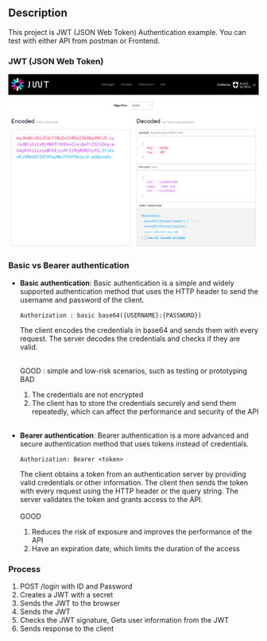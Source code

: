 ## Description
This project is JWT (JSON Web Token) Authentication example. You can test with either API from postman or Frontend. 

### JWT (JSON Web Token)
![jwt_image](/src/main/resources/image/jwt_image.png)
### Basic vs Bearer authentication
- <b>Basic authentication</b>: 
  Basic authentication is a simple and widely supported authentication method that uses the HTTP header to send the username and password of the client.
  ```http request
  Authorization : basic base64({USERNAME}:{PASSWORD})
  ```
  The client encodes the credentials in base64 and sends them with every request. The server decodes the credentials and checks if they are valid.
  <br><br>
  
  GOOD : simple and low-risk scenarios, such as testing or prototyping <br>
  BAD 
    1. The credentials are not encrypted 
    2. The client has to store the credentials securely and send them repeatedly, which can affect the performance and security of the API
  <br><br>

- <b>Bearer authentication</b>:
  Bearer authentication is a more advanced and secure authentication method that uses tokens instead of credentials.
   ```http request
  Authorization: Bearer <token>
  ```
  The client obtains a token from an authentication server by providing valid credentials or other information. The client then sends the token with every request using the HTTP header or the query string. The server validates the token and grants access to the API.
  <br><br>
  GOOD
  1. Reduces the risk of exposure and improves the performance of the API
  2. Have an expiration date, which limits the duration of the access
    
### Process
1. POST /login with ID and Password
2. Creates a JWT with a secret
3. Sends the JWT to the browser
4. Sends the JWT
5. Checks the JWT signature, Gets user information from the JWT
6. Sends response to the client